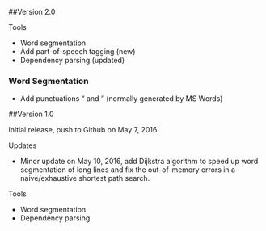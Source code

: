 ##Version 2.0


Tools
* Word segmentation
* Add part-of-speech tagging (new)
* Dependency parsing (updated)

### Word Segmentation
* Add punctuations “ and ” (normally generated by MS Words)

##Version 1.0

Initial release, push to Github on May 7, 2016. 

Updates 
* Minor update on May 10, 2016, add Dijkstra algorithm to speed up word segmentation of 
 long lines and fix the out-of-memory errors in a naive/exhaustive shortest path search.

Tools
* Word segmentation
* Dependency parsing


